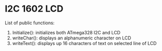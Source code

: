 # I2C 1602 LCD
List of public functions:
1. Initialize(): initializes both ATmega328 I2C and LCD
2. writeChar(): displays an alphanumeric character on LCD
3. writeText(): displays up 16 characters of text on selected line of LCD
